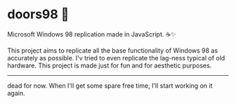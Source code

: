 # doors98 🚪
Microsoft Windows 98 replication made in JavaScript. ☕️✨

This project aims to replicate all the base functionality of Windows 98 as accurately as possible.
I'v tried to even replicate the lag-ness typical of old hardware.
This project is made just for fun and for aesthetic purposes.


---
dead for now.
When I'll get some spare free time, I'll start working on it again.
